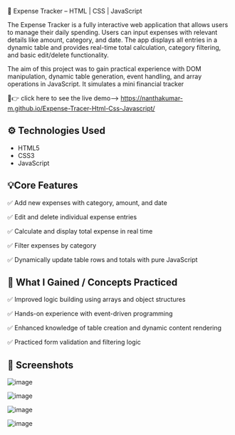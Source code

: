 
💸 Expense Tracker – HTML | CSS | JavaScript

The Expense Tracker is a fully interactive web application that allows users to manage their daily spending. Users can input expenses with relevant details like amount, category, and date. The app displays all entries in a dynamic table and provides real-time total calculation, category filtering, and basic edit/delete functionality.
 
 
The aim of this project was to gain practical experience with DOM manipulation, dynamic table generation, event handling, and array operations in JavaScript. It simulates a mini financial tracker 

🔗👉 click here to see the live demo--> https://nanthakumar-m.github.io/Expense-Tracer-Html-Css-Javascript/

## ⚙️ Technologies Used

- HTML5
- CSS3
- JavaScript

  
## 💡Core Features

✅ Add new expenses with category, amount, and date

✅ Edit and delete individual expense entries

✅ Calculate and display total expense in real time

✅ Filter expenses by category

✅ Dynamically update table rows and totals with pure JavaScript
 
 ## 🎯 What I Gained  / Concepts Practiced

✅ Improved logic building using arrays and object structures

✅ Hands-on experience with event-driven programming

✅ Enhanced knowledge of table creation and dynamic content rendering

✅ Practiced form validation and filtering logic

## 📸 Screenshots
![image](https://github.com/user-attachments/assets/81ec4ab1-beae-407e-91ee-a0a3a5d75c01)

![image](https://github.com/user-attachments/assets/751f2fb6-2962-423b-bc0f-0515027ddb42)

![image](https://github.com/user-attachments/assets/15063733-f359-49e4-b2e8-1c15a525cb34)


![image](https://github.com/user-attachments/assets/bd13a0b0-91e8-4e01-b62e-53ab8a81b2da)


